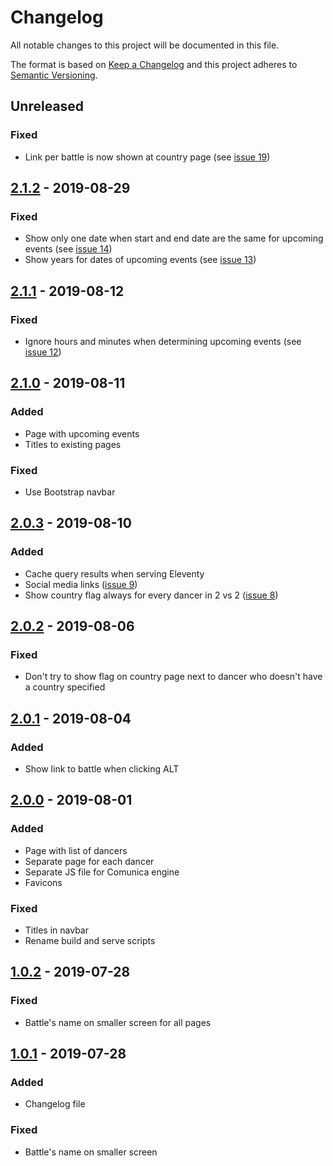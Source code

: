 # Changelog

All notable changes to this project will be documented in this file.

The format is based on [Keep a Changelog](http://keepachangelog.com/en/1.0.0/)
and this project adheres to [Semantic Versioning](http://semver.org/spec/v2.0.0.html).

## Unreleased

### Fixed
- Link per battle is now shown at country page (see [issue 19](https://github.com/dancehall-battle/website/issues/19))

## [2.1.2] - 2019-08-29

### Fixed
- Show only one date when start and end date are the same for upcoming events (see [issue 14](https://github.com/dancehall-battle/website/issues/14))
- Show years for dates of upcoming events (see [issue 13](https://github.com/dancehall-battle/website/issues/13))

## [2.1.1] - 2019-08-12

### Fixed
- Ignore hours and minutes when determining upcoming events (see [issue 12](https://github.com/dancehall-battle/website/issues/12))

## [2.1.0] - 2019-08-11

### Added
- Page with upcoming events
- Titles to existing pages

### Fixed
- Use Bootstrap navbar

## [2.0.3] - 2019-08-10

### Added
- Cache query results when serving Eleventy
- Social media links ([issue 9](https://github.com/dancehall-battle/website/issues/9))
- Show country flag always for every dancer in 2 vs 2 ([issue 8](https://github.com/dancehall-battle/website/issues/8))

## [2.0.2] - 2019-08-06

### Fixed
- Don't try to show flag on country page next to dancer who doesn't have a country specified

## [2.0.1] - 2019-08-04

### Added

- Show link to battle when clicking ALT

## [2.0.0] - 2019-08-01

### Added

- Page with list of dancers
- Separate page for each dancer
- Separate JS file for Comunica engine
- Favicons

### Fixed
- Titles in navbar
- Rename build and serve scripts

## [1.0.2] - 2019-07-28

### Fixed
- Battle's name on smaller screen for all pages

## [1.0.1] - 2019-07-28

### Added
- Changelog file

### Fixed
- Battle's name on smaller screen

[2.1.2]: https://github.com/dancehall-battle/website/compare/v2.1.1...v2.1.2
[2.1.1]: https://github.com/dancehall-battle/website/compare/v2.1.0...v2.1.1
[2.1.0]: https://github.com/dancehall-battle/website/compare/v2.0.3...v2.1.0
[2.0.3]: https://github.com/dancehall-battle/website/compare/v2.0.2...v2.0.3
[2.0.2]: https://github.com/dancehall-battle/website/compare/v2.0.1...v2.0.2
[2.0.1]: https://github.com/dancehall-battle/website/compare/v2.0.0...v2.0.1
[2.0.0]: https://github.com/dancehall-battle/website/compare/v1.0.2...v2.0.0
[1.0.2]: https://github.com/dancehall-battle/website/compare/v1.0.1...v1.0.2
[1.0.1]: https://github.com/dancehall-battle/website/compare/v1.0.0...v1.0.1